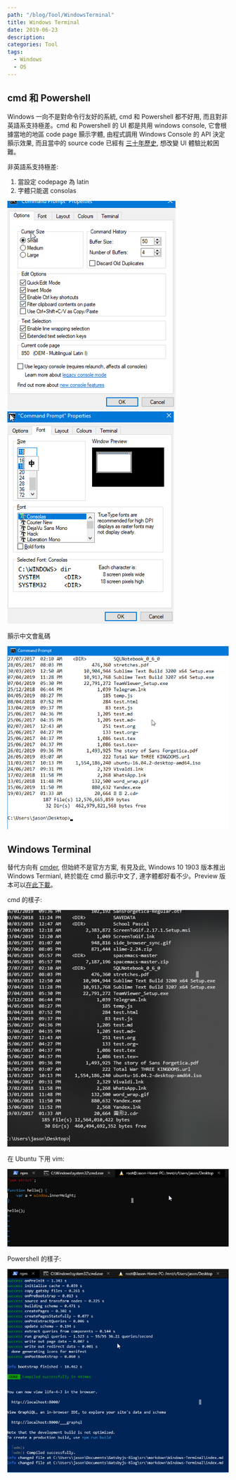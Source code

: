 ```yaml
---
path: "/blog/Tool/WindowsTerminal"
title: Windows Terminal
date: 2019-06-23
description:
categories: Tool
tags:
  - Windows
  - OS
---
```


## cmd 和 Powershell

Windows 一向不是對命令行友好的系統, cmd 和 Powershell 都不好用, 而且對非英語系支持極差。cmd 和 Powershell 的 UI 都是共用 windows console, 它會根據當地的地區 code page 顥示字體, 由程式調用 Windows Console 的 API 決定顥示效果, 而且當中的 source code 已經有 [三十年歷史](https://www.youtube.com/watch?v=KMudkRcwjCw), 想改變 UI 體驗比較困難。

非英語系支持極差:

1. 當設定 codepage 為 latin
2. 字體只能選 consolas

![cmd-codepage](./cmd-codepage.png)
![cmd-consolas](./cmd-consolas.png)

顥示中文會亂碼

![cmd-chinese-problem](./cmd-chinese-problem.png)

## Windows Terminal

替代方向有 [cmder](https://blog.miniasp.com/post/2015/09/27/Useful-tool-Cmder), 但始終不是官方方案, 有見及此, Windows 10 1903 版本推出 Windows Termianl, 終於能在 cmd 顥示中文了, 連字體都好看不少。Preview 版本可以[在此下載](https://www.microsoft.com/en-us/p/windows-terminal-preview/9n0dx20hk701?activetab=pivot:overviewtab)。

cmd 的樣子:

![window-terminal-cmd](./window-terminal-cmd.png)

在 Ubuntu 下用 vim:

![window-terminal-linux](./window-terminal-linux.png)

Powershell 的樣子:

![window-terminal-powershell](./window-terminal-powershell.png)
